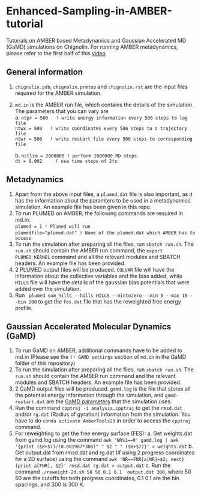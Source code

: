 # Enhanced-Sampling-in-AMBER-tutorial
Tutorials on AMBER based Metadynamics and Gaussian Accelerated MD (GaMD) simulations on Chignolin.
For running AMBER metadynamics, please refer to the first half of this [video](https://youtu.be/UFqUJcnxXUQ?feature=shared)

## General information
1. ````chignolin.pdb````, ````chignolin.prmtop```` and ````chignolin.rst```` are the input files required for the AMBER simulation.
2. ````md.in```` is the AMBER run file, which contains the details of the simulation. The parameters that you can vary are \
   a. ````ntpr = 500   ! write energy information every 500 steps to log file```` \
      ````ntwx = 500   ! write coordinates every 500 steps to a trajectory file```` \
      ````ntwr = 500   ! write restart file every 500 steps to corresponding file ````
      
   b. ````nstlim = 2000000 ! perform 2000000 MD steps```` \
      ````dt = 0.002     ! use time steps of 2fs````

## Metadynamics 
1. Apart from the above input files, a ````plumed.dat```` file is also important, as it has the information about the paramters to be used in a metadynamics simulation. An example file has been given in this repo.
2. To run PLUMED on AMBER, the following commands are required in md.in: \
     ````plumed = 1 ! Plumed will run```` \
     ````plumedfile="plumed.dat" ! Name of the plumed.dat which AMBER has to access````
3. To run the simulation after preparing all the files, run ````sbatch run.sh````. The ````run.sh```` should contain the AMBER run command, the ````export PLUMED_KERNEL```` command and all the relevant modules and SBATCH headers. An example file has been provided.
4. 2 PLUMED output files will be produced. ````COLVAR```` file will have the information about the collective variables and the bias added, while ````HILLS```` file will have the details of the gaussian bias potentials that were added over the simulation.
5. Run ```` plumed sum_hills --hills HILLS --mintozero --min 0 --max 10 --bin 200```` to get the ````fes.dat```` file that has the reweighted free energy profile.

## Gaussian Accelerated Molecular Dynamics (GaMD) 
1. To run GaMD on AMBER, additional commands have to be added to md.in (Please see the ````!! GAMD settings```` section of ````md.in```` in the GaMD folder of this repository)
2. To run the simulation after preparing all the files, run ````sbatch run.sh````. The ````run.sh```` should contain the AMBER run command and the relevant modules and SBATCH headers. An example file has been provided.
3. 2 GaMD output files will be produced. ````gamd.log```` is the file that stores all the potential energy information through the simulation, and ````gamd-restart.dat```` are the [GaMD parameters](https://pubs.acs.org/doi/10.1021/acs.jctc.5b00436) that the simulation uses.
4. Run the command ````cpptraj -i analysis.cpptraj```` to get the ````rmsd.dat```` and/or ````rg.dat```` (Radius of gyration) information from the simulation. You have to do ````conda activate AmberTools23```` in order to access the ````cpptraj```` command.
5. For reweighting to get the free energy surface (FES):
   a. Get weights.dat from gamd.log using the command ````awk 'NR%1==0' gamd.log | awk '{print ($8+$7)/(0.001987*300)" " $2 " " ($8+$7)}' > weights.dat````
   b. Get output.dat from rmsd.dat and rg.dat (If using 2 progress coordinates for a 2D surface) using the command ````awk 'NR==FNR{a[NR]=$2; next} {print a[FNR], $2}' rmsd.dat rg.dat > output.dat````
   c. Run the command ````./reweight-2d.sh 50 50 0.1 0.1  output.dat 300````, where 50 50 are the cutoffs for both progress coordinates, 0.1 0.1 are the bin spacings, and 300 is 300 K. 
     
